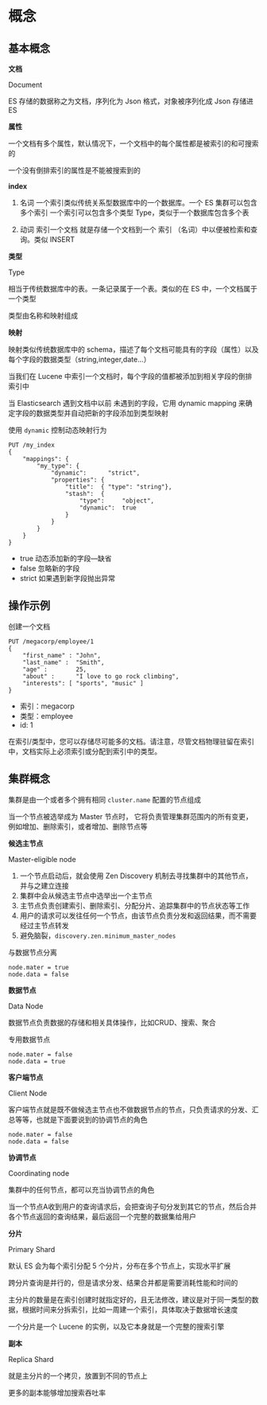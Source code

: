 # 概念


## 基本概念

**文档**

Document

ES 存储的数据称之为文档，序列化为 Json 格式，对象被序列化成 Json 存储进 ES

**属性**

一个文档有多个属性，默认情况下，一个文档中的每个属性都是被索引的和可搜索的

一个没有倒排索引的属性是不能被搜索到的


**index**

1. 名词
一个索引类似传统关系型数据库中的一个数据库。一个 ES 集群可以包含多个索引
一个索引可以包含多个类型 Type，类似于一个数据库包含多个表

2. 动词
索引一个文档 就是存储一个文档到一个 索引 （名词）中以便被检索和查询。类似 INSERT

**类型**

Type

相当于传统数据库中的表。一条记录属于一个表。类似的在 ES 中，一个文档属于一个类型

类型由名称和映射组成

**映射**

映射类似传统数据库中的 schema，描述了每个文档可能具有的字段（属性）以及每个字段的数据类型（string,integer,date...）

当我们在 Lucene 中索引一个文档时，每个字段的值都被添加到相关字段的倒排索引中

当 Elasticsearch 遇到文档中以前 未遇到的字段，它用 dynamic mapping 来确定字段的数据类型并自动把新的字段添加到类型映射

使用 `dynamic` 控制动态映射行为

```
PUT /my_index
{
    "mappings": {
        "my_type": {
            "dynamic":      "strict",
            "properties": {
                "title":  { "type": "string"},
                "stash":  {
                    "type":     "object",
                    "dynamic":  true
                }
            }
        }
    }
}
```

- true
动态添加新的字段—​缺省
- false
忽略新的字段
- strict
如果遇到新字段抛出异常


## 操作示例

创建一个文档

```
PUT /megacorp/employee/1
{
    "first_name" : "John",
    "last_name" :  "Smith",
    "age" :        25,
    "about" :      "I love to go rock climbing",
    "interests": [ "sports", "music" ]
}
```
- 索引：megacorp
- 类型：employee
- id: 1

在索引/类型中，您可以存储尽可能多的文档。请注意，尽管文档物理驻留在索引中，文档实际上必须索引或分配到索引中的类型。

## 集群概念

集群是由一个或者多个拥有相同 `cluster.name` 配置的节点组成

当一个节点被选举成为 Master 节点时， 它将负责管理集群范围内的所有变更，例如增加、删除索引，或者增加、删除节点等

**候选主节点**

Master-eligible node

1. 一个节点启动后，就会使用 Zen Discovery 机制去寻找集群中的其他节点，并与之建立连接
2. 集群中会从候选主节点中选举出一个主节点
3. 主节点负责创建索引、删除索引、分配分片、追踪集群中的节点状态等工作
4. 用户的请求可以发往任何一个节点，由该节点负责分发和返回结果，而不需要经过主节点转发
5. 避免脑裂，`discovery.zen.minimum_master_nodes`

与数据节点分离

```
node.mater = true
node.data = false
```

**数据节点**

Data Node

数据节点负责数据的存储和相关具体操作，比如CRUD、搜索、聚合

专用数据节点

```
node.mater = false
node.data = true
```


**客户端节点**

Client Node

客户端节点就是既不做候选主节点也不做数据节点的节点，只负责请求的分发、汇总等等，也就是下面要说到的协调节点的角色

```
node.mater = false
node.data = false
```

**协调节点**

Coordinating node

集群中的任何节点，都可以充当协调节点的角色

当一个节点A收到用户的查询请求后，会把查询子句分发到其它的节点，然后合并各个节点返回的查询结果，最后返回一个完整的数据集给用户


**分片**

Primary Shard

默认 ES 会为每个索引分配 5 个分片，分布在多个节点上，实现水平扩展

跨分片查询是并行的，但是请求分发、结果合并都是需要消耗性能和时间的

主分片的数量是在索引创建时就指定好的，且无法修改，建议是对于同一类型的数据，根据时间来分拆索引，比如一周建一个索引，具体取决于数据增长速度

一个分片是一个 Lucene 的实例，以及它本身就是一个完整的搜索引擎

**副本**

Replica Shard

就是主分片的一个拷贝，放置到不同的节点上

更多的副本能够增加搜索吞吐率
